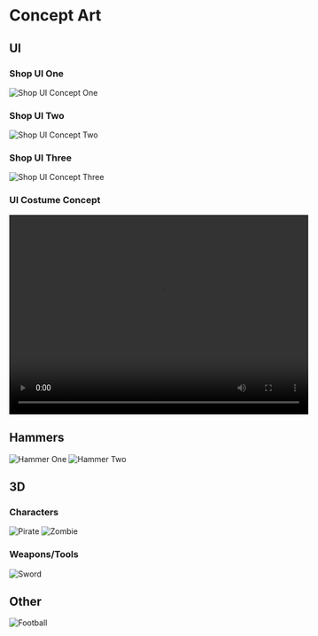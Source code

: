 # Concept Art 

## UI 

### Shop UI One
![Shop UI Concept One](./img/concept/ShopUI_01.png)

### Shop UI Two
![Shop UI Concept Two](./img/concept/ShopUI_02.png)

### Shop UI Three
![Shop UI Concept Three](./img/concept/ShopUI_03.png)

### UI Costume Concept
<center>
    <video width="540" height="360" controls>
        <source src="/img/concept/Roblox_ui_test.mp4" type="video/mp4">
        Your browser does not support the video tag. :(
    </video>
</center>

## Hammers

![Hammer One](./img/concept/HammerTypes_01.png)
![Hammer Two](./img/concept/HammerTypes_02.png)

## 3D 

### Characters
![Pirate](./img/concept/pirate.png)
![Zombie](./img/concept/zombie.png)

### Weapons/Tools
![Sword](./img/concept/sword.png)


## Other
![Football](./img/concept/Football.png)